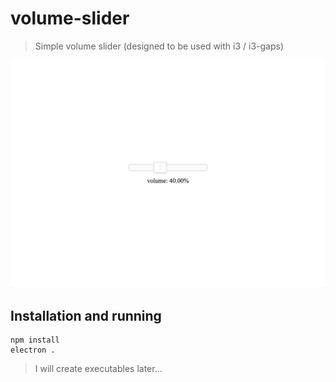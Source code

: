 # volume-slider
> Simple volume slider (designed to be used with i3 / i3-gaps)

![screenshot](screenshots/slider.png)


## Installation and running

    npm install
    electron .

> I will create executables later...
